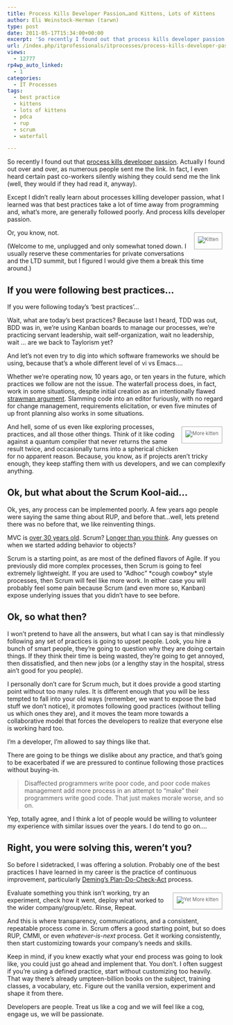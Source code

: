 ```yaml
---
title: Process Kills Developer Passion…and Kittens, Lots of Kittens
author: Eli Weinstock-Herman (tarwn)
type: post
date: 2011-05-17T15:34:00+00:00
excerpt: 'So recently I found out that process kills developer passion. Actually I found out over and over, as numerous people sent me the link. In fact, I even heard certain past co-workers silently wishing they could send me the link (well, they would if they h&hellip;'
url: /index.php/itprofessionals/itprocesses/process-kills-developer-passion-and-kittens/
views:
  - 12777
rp4wp_auto_linked:
  - 1
categories:
  - IT Processes
tags:
  - best practice
  - kittens
  - lots of kittens
  - pdca
  - rup
  - scrum
  - waterfall

---
```

So recently I found out that [process kills developer passion][1]. Actually I found out over and over, as numerous people sent me the link. In fact, I even heard certain past co-workers silently wishing they could send me the link (well, they would if they had read it, anyway).

Except I didn&#8217;t really learn about processes killing developer passion, what I learned was that best practices take a lot of time away from programming and, what&#8217;s more, are generally followed poorly. And process kills developer passion.

<div style="border: 1px solid #AAAAAA; float: right; font-size: 80%; color: #666666; text-align: center; padding: 8px; margin: 8px;">
  <img src="http://www.tiernok.com/trent/2003_12_13_14.gif" alt="Kitten" style="padding-bottom: 5px; max-width: 250px;" />
</div>

Or, you know, not.

(Welcome to me, unplugged and only somewhat toned down. I usually reserve these commentaries for private conversations and the LTD summit, but I figured I would give them a break this time around.)

## If you were following best practices&#8230;

If you were following today&#8217;s &#8216;best practices&#8217;&#8230;

Wait, what are today&#8217;s best practices? Because last I heard, TDD was out, BDD was in, we&#8217;re using Kanban boards to manage our processes, we&#8217;re practicing servant leadership, wait self-organization, wait no leadership, wait &#8230; are we back to Taylorism yet?

And let&#8217;s not even try to dig into which software frameworks we should be using, because that&#8217;s a whole different level of vi vs Emacs&#8230;.

Whether we&#8217;re operating now, 10 years ago, or ten years in the future, which practices we follow are not the issue. The waterfall process does, in fact, work in some situations, despite initial creation as an intentionally flawed [strawman argument][2]. Slamming code into an editor furiously, with no regard for change management, requirements elicitation, or even five minutes of up front planning also works in some situations.

<div style="border: 1px solid #AAAAAA; float: right; font-size: 80%; color: #666666; text-align: center; padding: 8px; margin: 8px;">
  <img src="http://www.tiernok.com/trent/2004_01_19_20.gif" alt="More kitten" style="padding-bottom: 5px; max-width: 250px;" />
</div>

And hell, some of us even like exploring processes, practices, and all those other things. Think of it like coding against a quantum compiler that never returns the same result twice, and occasionally turns into a spherical chicken for no apparent reason. Because, you know, as if projects aren&#8217;t tricky enough, they keep staffing them with us developers, and we can complexify anything.

## Ok, but what about the Scrum Kool-aid&#8230;

Ok, yes, any process can be implemented poorly. A few years ago people were saying the same thing about RUP, and before that&#8230;well, lets pretend there was no before that, we like reinventing things. 

MVC is [over 30 years old][3]. Scrum? [Longer than you think][4]. Any guesses on when we started adding behavior to objects?

Scrum is a starting point, as are most of the defined flavors of Agile. If you previously did more complex processes, then Scrum is going to feel extremely lightweight. If you are used to &#8220;Adhoc&#8221; \*cough cowboy\* style processes, then Scrum will feel like more work. In either case you will probably feel some pain because Scrum (and even more so, Kanban) expose underlying issues that you didn&#8217;t have to see before.

## Ok, so what then?

I won&#8217;t pretend to have all the answers, but what I can say is that mindlessly following any set of practices is going to upset people. Look, you hire a bunch of smart people, they&#8217;re going to question why they are doing certain things. If they think their time is being wasted, they&#8217;re going to get annoyed, then dissatisfied, and then new jobs (or a lengthy stay in the hospital, stress ain&#8217;t good for you people).

I personally don&#8217;t care for Scrum much, but it does provide a good starting point without too many rules. It is different enough that you will be less tempted to fall into your old ways (remember, we want to expose the bad stuff we don&#8217;t notice), it promotes following good practices (without telling us which ones they are), and it moves the team more towards a collaborative model that forces the developers to realize that everyone else is working hard too.

I&#8217;m a developer, I&#8217;m allowed to say things like that.

There are going to be things we dislike about any practice, and that&#8217;s going to be exacerbated if we are pressured to continue following those practices without buying-in. 

> Disaffected programmers write poor code, and poor code makes management add more process in an attempt to &#8220;make&#8221; their programmers write good code. That just makes morale worse, and so on.

Yep, totally agree, and I think a lot of people would be willing to volunteer my experience with similar issues over the years. I do tend to go on&#8230;.

## Right, you were solving this, weren&#8217;t you?

So before I sidetracked, I was offering a solution. Probably one of the best practices I have learned in my career is the practice of continuous improvement, particularly [Deming&#8217;s Plan-Do-Check-Act][5] process.

<div style="border: 1px solid #AAAAAA; float: right; font-size: 80%; color: #666666; text-align: center; padding: 8px; margin: 8px;">
  <img src="http://www.tiernok.com/trent/2004_02_17_25.jpg" alt="Yet More kitten" style="padding-bottom: 5px; max-width: 250px;" />
</div>

Evaluate something you think isn&#8217;t working, try an experiment, check how it went, deploy what worked to the wider company/group/etc. Rinse, Repeat.

And this is where transparency, communications, and a consistent, repeatable process come in. Scrum offers a good starting point, but so does RUP, CMMI, or even _whatever-is-next_ process. Get it working consistently, then start customizing towards your company&#8217;s needs and skills.

Keep in mind, if you knew exactly what your end process was going to look like, you could just go ahead and implement that. You don&#8217;t. I often suggest if you&#8217;re using a defined practice, start without customizing too heavily. That way there&#8217;s already umpteen-billion books on the subject, training classes, a vocabulary, etc. Figure out the vanilla version, experiment and shape it from there.

Developers are people. Treat us like a cog and we will feel like a cog, engage us, we will be passionate.

 [1]: http://radar.oreilly.com/2011/05/process-kills-developer-passion.html
 [2]: http://en.wikipedia.org/wiki/Waterfall_model "Waterfall Model at Wikipedia"
 [3]: http://c2.com/cgi/wiki?ModelViewControllerHistory "More info on MVC"
 [4]: http://scrum.jeffsutherland.com/2010/08/mike-beedle-on-early-history-of-scrum.html "Early history of scrum"
 [5]: http://en.wikipedia.org/wiki/PDCA "PDCA at Wikipedia"
